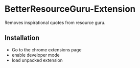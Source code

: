 # BetterResourceGuru-Extension
Removes inspirational quotes from resource guru.

## Installation
- Go to the chrome extensions page
- enable developer mode 
- load unpacked extension